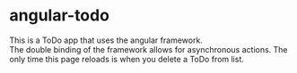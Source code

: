 # angular-todo

This is a ToDo app that uses the angular framework.  
The double binding of the framework allows for asynchronous actions.
The only time this page reloads is when you delete a ToDo from list.
